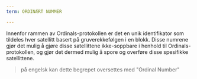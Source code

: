 ```yaml
---
term: ORDINÆRT NUMMER

---
```

Innenfor rammen av Ordinals-protokollen er det en unik identifikator som tildeles hver satellitt basert på gruverekkefølgen i en blokk. Disse numrene gjør det mulig å gjøre disse satellittene ikke-soppbare i henhold til Ordinals-protokollen, og gjør det dermed mulig å spore og overføre disse spesifikke satellittene.

> på engelsk kan dette begrepet oversettes med "Ordinal Number"